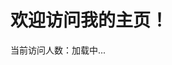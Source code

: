 <!DOCTYPE html>  
<html lang="zh-CN">  
<head>  
    <meta charset="UTF-8">  
    <meta name="viewport" content="width=device-width, initial-scale=1.0">  
    <title>访问计数器</title>  
    <script>  
        var _hmt = _hmt || [];  
        (function() {  
            var hm = document.createElement("script");  
            hm.src = "https://hm.baidu.com/hm.js?50cd26e939ed40833dc9ec0ecd3541ba";  
            var s = document.getElementsByTagName("script")[0];   
            s.parentNode.insertBefore(hm, s);  
        })();  
    </script>  
</head>  
<body>  
    <h1>欢迎访问我的主页！</h1>  
    <p>当前访问人数：<span id="visitorCount">加载中...</span></p>  
</body>  
</html>  
